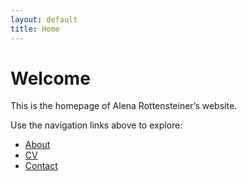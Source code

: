 ```yaml
---
layout: default
title: Home
---
```


# Welcome

This is the homepage of Alena Rottensteiner’s website.  

Use the navigation links above to explore:

- [About](/about/)
- [CV](/cv/)
- [Contact](/contact/)

